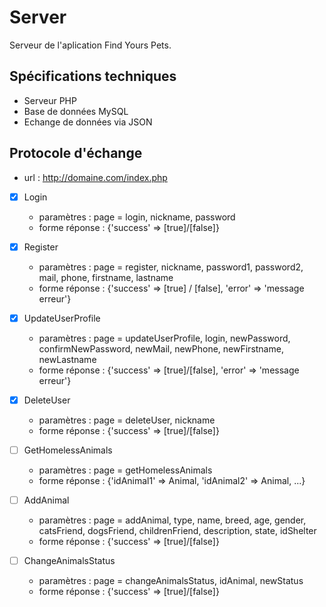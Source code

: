 # Server

Serveur de l'aplication Find Yours Pets.

## Spécifications techniques
- Serveur PHP
- Base de données MySQL
- Echange de données via JSON

## Protocole d'échange
- url : http://domaine.com/index.php

- [x] Login
  - paramètres :  page = login, nickname, password
  - forme réponse : {'success' => [true]/[false]}

- [x] Register
  - paramètres : page = register, nickname, password1, password2, mail, phone, firstname, lastname
  - forme réponse : {'success' => [true] / [false], 'error' => 'message erreur'}

- [x] UpdateUserProfile
  - paramètres : page = updateUserProfile, login, newPassword, confirmNewPassword, newMail, newPhone, newFirstname, newLastname
  - forme réponse : {'success' => [true]/[false], 'error' => 'message erreur'}

- [x] DeleteUser
  - paramètres : page = deleteUser, nickname
  - forme réponse : {'success' => [true]/[false]}

- [ ] GetHomelessAnimals
  - paramètres : page = getHomelessAnimals
  - forme réponse : {'idAnimal1' => Animal, 'idAnimal2' => Animal, ...}

- [ ] AddAnimal
  - paramètres : page = addAnimal, type, name, breed, age, gender, catsFriend, dogsFriend, childrenFriend, description, state, idShelter
  - forme réponse : {'success' => [true]/[false]}

- [ ] ChangeAnimalsStatus
  - paramètres : page = changeAnimalsStatus, idAnimal, newStatus
  - forme réponse : {'success' => [true]/[false]}
